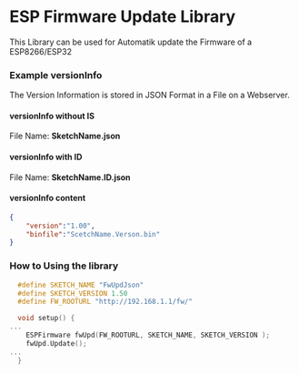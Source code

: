 # ESP Firmware Update Library
This Library can be used for Automatik update the Firmware of a ESP8266/ESP32

### Example versionInfo
The Version Information is stored in JSON Format in a File on a Webserver.  
#### versionInfo without IS
File Name: **SketchName.json**
#### versionInfo with ID
File Name: **SketchName.ID.json**
#### versionInfo content
```json
{
    "version":"1.00",
    "binfile":"ScetchName.Verson.bin"
}
```

### How to Using the library
```c++
  #define SKETCH_NAME "FwUpdJson"
  #define SKETCH_VERSION 1.50
  #define FW_ROOTURL "http://192.168.1.1/fw/"

  void setup() {
...
    ESPFirmware fwUpd(FW_ROOTURL, SKETCH_NAME, SKETCH_VERSION );
    fwUpd.Update();
...
  }

```
